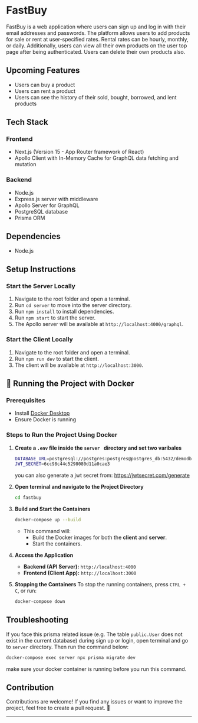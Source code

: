 # FastBuy

FastBuy is a web application where users can sign up and log in with their email addresses and passwords. The platform allows users to add products for sale or rent at user-specified rates. Rental rates can be hourly, monthly, or daily. Additionally, users can view all their own products on the user top page after being authenticated. Users can delete their own products also.

## Upcoming Features
- Users can buy a product
- Users can rent a product
- Users can see the history of their sold, bought, borrowed, and lent products

## Tech Stack

### Frontend
- Next.js (Version 15 - App Router framework of React)
- Apollo Client with In-Memory Cache for GraphQL data fetching and mutation

### Backend
- Node.js
- Express.js server with middleware
- Apollo Server for GraphQL
- PostgreSQL database
- Prisma ORM

## Dependencies
- Node.js

## Setup Instructions

### Start the Server Locally
1. Navigate to the root folder and open a terminal.
2. Run `cd server` to move into the server directory.
3. Run `npm install` to install dependencies.
4. Run `npm start` to start the server.
5. The Apollo server will be available at `http://localhost:4000/graphql`.

### Start the Client Locally
1. Navigate to the root folder and open a terminal.
2. Run `npm run dev` to start the client.
3. The client will be available at `http://localhost:3000`.

## 🚀 Running the Project with Docker

### **Prerequisites**
- Install [Docker Desktop](https://www.docker.com/products/docker-desktop/)
- Ensure Docker is running

### **Steps to Run the Project Using Docker**

1. **Create a ```.env``` file inside the ```server ```  directory and set two varibales**
   ```bash
   DATABASE_URL=postgresql://postgres:postgres@postgres_db:5432/demodb?schema=public
   JWT_SECRET=6cc98c44c5298080d11a0cae3
   ```
   you can also generate a jwt secret from: https://jwtsecret.com/generate

2. **Open terminal and navigate to the Project Directory**  
   ```bash
   cd fastbuy
   ```

3. **Build and Start the Containers**  
   ```bash
   docker-compose up --build
   ```
   - This command will:
     - Build the Docker images for both the **client** and **server**.
     - Start the containers.

4. **Access the Application**
   - **Backend (API Server):** `http://localhost:4000`
   - **Frontend (Client App):** `http://localhost:3000`

5. **Stopping the Containers**
   To stop the running containers, press `CTRL + C`, or run:
   ```bash
   docker-compose down
   ```

## Troubleshooting
If you face this prisma related issue (e.g. The table `public.User` does not exist in the current database) during sign up or login, open terminal and go to `server` directory. Then run the command below:
   ```bash
   docker-compose exec server npx prisma migrate dev
   ```
make sure your docker container is running before you run this command.

## Contribution
Contributions are welcome! If you find any issues or want to improve the project, feel free to create a pull request. 🚀

---
